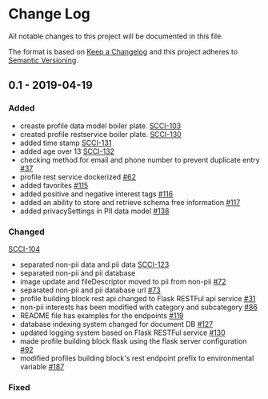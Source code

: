 # Change Log
All notable changes to this project will be documented in this file.

The format is based on [Keep a Changelog](http://keepachangelog.com/)
and this project adheres to [Semantic Versioning](http://semver.org/).

## 0.1 - 2019-04-19
### Added
- creaste profile data model boiler plate.
[SCCI-103](https://opensource.ncsa.illinois.edu/jira/browse/SCCI-103)
- created profile restservice boiler plate.
[SCCI-130](https://opensource.ncsa.illinois.edu/jira/browse/SCCI-130)
- added time stamp
[SCCI-131](https://opensource.ncsa.illinois.edu/jira/browse/SCCI-131)
- added age over 13
[SCCI-132](https://opensource.ncsa.illinois.edu/jira/browse/SCCI-132)
- checking method for email and phone number to prevent duplicate entry
[#37](https://github.com/rokwire/rokwire-building-blocks-api/issues/37)
- profile rest service dockerized
[#62](https://github.com/rokwire/rokwire-building-blocks-api/issues/62)
- added favorites
[#115](https://github.com/rokwire/rokwire-building-blocks-api/issues/115)
- added positive and negative interest tags
[#116](https://github.com/rokwire/rokwire-building-blocks-api/issues/116)
- added an ability to store and retrieve schema free information
[#117](https://github.com/rokwire/rokwire-building-blocks-api/issues/117)
- added privacySettings in PII data model
[#138](https://github.com/rokwire/rokwire-building-blocks-api/issues/138)


### Changed
[SCCI-104](https://opensource.ncsa.illinois.edu/jira/browse/SCCI-104)
- separated non-pii data and pii data
[SCCI-123](https://opensource.ncsa.illinois.edu/jira/browse/SCCI-123)
- separated non-pii and pii database
- image update and fileDescriptor moved to pii from non-pii
[#72](https://github.com/rokwire/rokwire-building-blocks-api/issues/72)
- separated non-pii and pii database url
[#73](https://github.com/rokwire/rokwire-building-blocks-api/issues/73)
- profile building block rest api changed to Flask RESTFul api service
[#31](https://github.com/rokwire/rokwire-building-blocks-api/issues/31)
- non-pii interests has been modified with category and subcategory
[#86](https://github.com/rokwire/rokwire-building-blocks-api/issues/86)
- README file has examples for the endpoints
[#119](https://github.com/rokwire/rokwire-building-blocks-api/issues/119)
- database indexing system changed for document DB
[#127](https://github.com/rokwire/rokwire-building-blocks-api/issues/127)
- updated logging system based on Flask RESTFul service
[#130](https://github.com/rokwire/rokwire-building-blocks-api/issues/130)
- made profile building block flask using the flask server configuration
[#92](https://github.com/rokwire/rokwire-building-blocks-api/issues/92)
- modified profiles building block's rest endpoint prefix to environmental variable
[#187](https://github.com/rokwire/rokwire-building-blocks-api/issues/92)

### Fixed

